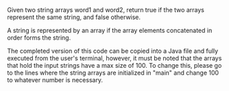 Given two string arrays word1 and word2, return true if the two arrays represent the same string, and false otherwise.

A string is represented by an array if the array elements concatenated in order forms the string.

The completed version of this code can be copied into a Java file and fully executed from the user's terminal, however, it must be noted that the arrays that hold the input strings have a max size of 100. To change this, please go to the lines where the string arrays are initialized in "main" and change 100 to whatever number is necessary.
